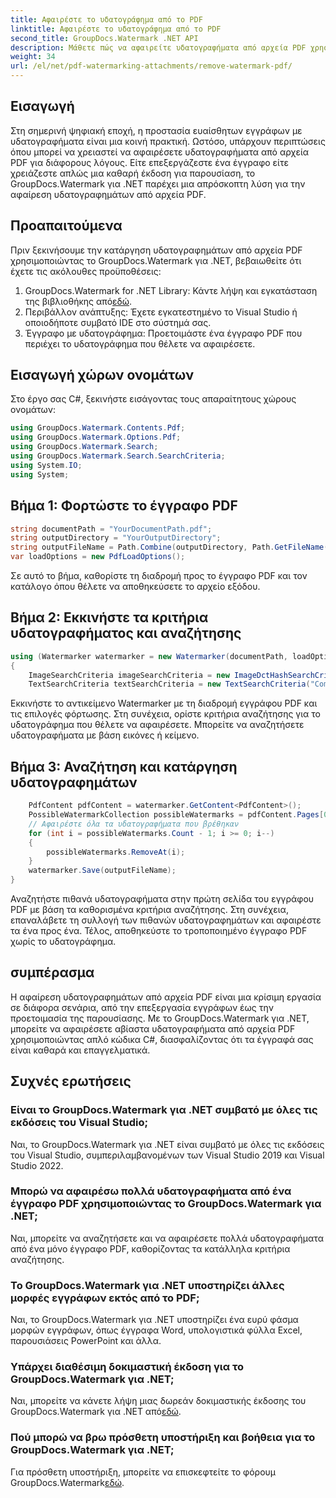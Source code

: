 ```yaml
---
title: Αφαιρέστε το υδατογράφημα από το PDF
linktitle: Αφαιρέστε το υδατογράφημα από το PDF
second_title: GroupDocs.Watermark .NET API
description: Μάθετε πώς να αφαιρείτε υδατογραφήματα από αρχεία PDF χρησιμοποιώντας το GroupDocs.Watermark για .NET. Εύκολα βήματα για επαγγελματική επεξεργασία εγγράφων.
weight: 34
url: /el/net/pdf-watermarking-attachments/remove-watermark-pdf/
---
```

## Εισαγωγή
Στη σημερινή ψηφιακή εποχή, η προστασία ευαίσθητων εγγράφων με υδατογραφήματα είναι μια κοινή πρακτική. Ωστόσο, υπάρχουν περιπτώσεις όπου μπορεί να χρειαστεί να αφαιρέσετε υδατογραφήματα από αρχεία PDF για διάφορους λόγους. Είτε επεξεργάζεστε ένα έγγραφο είτε χρειάζεστε απλώς μια καθαρή έκδοση για παρουσίαση, το GroupDocs.Watermark για .NET παρέχει μια απρόσκοπτη λύση για την αφαίρεση υδατογραφημάτων από αρχεία PDF.
## Προαπαιτούμενα
Πριν ξεκινήσουμε την κατάργηση υδατογραφημάτων από αρχεία PDF χρησιμοποιώντας το GroupDocs.Watermark για .NET, βεβαιωθείτε ότι έχετε τις ακόλουθες προϋποθέσεις:
1.  GroupDocs.Watermark for .NET Library: Κάντε λήψη και εγκατάσταση της βιβλιοθήκης από[εδώ](https://releases.groupdocs.com/Watermark/net/).
2. Περιβάλλον ανάπτυξης: Έχετε εγκατεστημένο το Visual Studio ή οποιοδήποτε συμβατό IDE στο σύστημά σας.
3. Έγγραφο με υδατογράφημα: Προετοιμάστε ένα έγγραφο PDF που περιέχει το υδατογράφημα που θέλετε να αφαιρέσετε.

## Εισαγωγή χώρων ονομάτων
Στο έργο σας C#, ξεκινήστε εισάγοντας τους απαραίτητους χώρους ονομάτων:
```csharp
using GroupDocs.Watermark.Contents.Pdf;
using GroupDocs.Watermark.Options.Pdf;
using GroupDocs.Watermark.Search;
using GroupDocs.Watermark.Search.SearchCriteria;
using System.IO;
using System;
```
## Βήμα 1: Φορτώστε το έγγραφο PDF
```csharp
string documentPath = "YourDocumentPath.pdf";
string outputDirectory = "YourOutputDirectory";
string outputFileName = Path.Combine(outputDirectory, Path.GetFileName(documentPath));
var loadOptions = new PdfLoadOptions();
```
Σε αυτό το βήμα, καθορίστε τη διαδρομή προς το έγγραφο PDF και τον κατάλογο όπου θέλετε να αποθηκεύσετε το αρχείο εξόδου.
## Βήμα 2: Εκκινήστε τα κριτήρια υδατογραφήματος και αναζήτησης
```csharp
using (Watermarker watermarker = new Watermarker(documentPath, loadOptions))
{
    ImageSearchCriteria imageSearchCriteria = new ImageDctHashSearchCriteria(Constants.LogoPng);
    TextSearchCriteria textSearchCriteria = new TextSearchCriteria("Company Name");
```
Εκκινήστε το αντικείμενο Watermarker με τη διαδρομή εγγράφου PDF και τις επιλογές φόρτωσης. Στη συνέχεια, ορίστε κριτήρια αναζήτησης για το υδατογράφημα που θέλετε να αφαιρέσετε. Μπορείτε να αναζητήσετε υδατογραφήματα με βάση εικόνες ή κείμενο.
## Βήμα 3: Αναζήτηση και κατάργηση υδατογραφημάτων
```csharp
    PdfContent pdfContent = watermarker.GetContent<PdfContent>();
    PossibleWatermarkCollection possibleWatermarks = pdfContent.Pages[0].Search(imageSearchCriteria.Or(textSearchCriteria));
    // Αφαιρέστε όλα τα υδατογραφήματα που βρέθηκαν
    for (int i = possibleWatermarks.Count - 1; i >= 0; i--)
    {
        possibleWatermarks.RemoveAt(i);
    }
    watermarker.Save(outputFileName);
}
```
Αναζητήστε πιθανά υδατογραφήματα στην πρώτη σελίδα του εγγράφου PDF με βάση τα καθορισμένα κριτήρια αναζήτησης. Στη συνέχεια, επαναλάβετε τη συλλογή των πιθανών υδατογραφημάτων και αφαιρέστε τα ένα προς ένα. Τέλος, αποθηκεύστε το τροποποιημένο έγγραφο PDF χωρίς το υδατογράφημα.

## συμπέρασμα
Η αφαίρεση υδατογραφημάτων από αρχεία PDF είναι μια κρίσιμη εργασία σε διάφορα σενάρια, από την επεξεργασία εγγράφων έως την προετοιμασία της παρουσίασης. Με το GroupDocs.Watermark για .NET, μπορείτε να αφαιρέσετε αβίαστα υδατογραφήματα από αρχεία PDF χρησιμοποιώντας απλό κώδικα C#, διασφαλίζοντας ότι τα έγγραφά σας είναι καθαρά και επαγγελματικά.
## Συχνές ερωτήσεις
### Είναι το GroupDocs.Watermark για .NET συμβατό με όλες τις εκδόσεις του Visual Studio;
Ναι, το GroupDocs.Watermark για .NET είναι συμβατό με όλες τις εκδόσεις του Visual Studio, συμπεριλαμβανομένων των Visual Studio 2019 και Visual Studio 2022.
### Μπορώ να αφαιρέσω πολλά υδατογραφήματα από ένα έγγραφο PDF χρησιμοποιώντας το GroupDocs.Watermark για .NET;
Ναι, μπορείτε να αναζητήσετε και να αφαιρέσετε πολλά υδατογραφήματα από ένα μόνο έγγραφο PDF, καθορίζοντας τα κατάλληλα κριτήρια αναζήτησης.
### Το GroupDocs.Watermark για .NET υποστηρίζει άλλες μορφές εγγράφων εκτός από το PDF;
Ναι, το GroupDocs.Watermark για .NET υποστηρίζει ένα ευρύ φάσμα μορφών εγγράφων, όπως έγγραφα Word, υπολογιστικά φύλλα Excel, παρουσιάσεις PowerPoint και άλλα.
### Υπάρχει διαθέσιμη δοκιμαστική έκδοση για το GroupDocs.Watermark για .NET;
 Ναι, μπορείτε να κάνετε λήψη μιας δωρεάν δοκιμαστικής έκδοσης του GroupDocs.Watermark για .NET από[εδώ](https://releases.groupdocs.com/).
### Πού μπορώ να βρω πρόσθετη υποστήριξη και βοήθεια για το GroupDocs.Watermark για .NET;
 Για πρόσθετη υποστήριξη, μπορείτε να επισκεφτείτε το φόρουμ GroupDocs.Watermark[εδώ](https://forum.groupdocs.com/c/watermark/19).